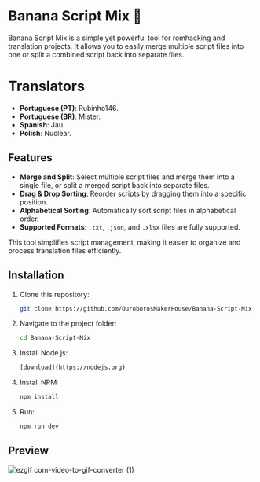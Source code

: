 # Banana Script Mix 🍌
Banana Script Mix is a simple yet powerful tool for romhacking and translation projects. It allows you to easily merge multiple script files into one or split a combined script back into separate files.

# Translators
- **Portuguese (PT)**: Rubinho146.
- **Portuguese (BR)**: Mister.
- **Spanish**: Jau.
- **Polish**: Nuclear.

## Features

- **Merge and Split**: Select multiple script files and merge them into a single file, or split a merged script back into separate files.
- **Drag & Drop Sorting**: Reorder scripts by dragging them into a specific position.
- **Alphabetical Sorting**: Automatically sort script files in alphabetical order.
- **Supported Formats**: `.txt`, `.json`, and `.xlsx` files are fully supported.

This tool simplifies script management, making it easier to organize and process translation files efficiently.

## Installation

1. Clone this repository:
   ```sh
   git clone https://github.com/OuroborosMakerHouse/Banana-Script-Mix
   ```
2. Navigate to the project folder:
   ```sh
   cd Banana-Script-Mix
   ```
3. Install Node.js:
   ```sh
   [download](https://nodejs.org)
   ```
4. Install NPM:
   ```sh
   npm install
   ```
5. Run:
   ```sh
   npm run dev
   ```

## Preview
![ezgif com-video-to-gif-converter (1)](https://github.com/user-attachments/assets/5669eec3-4828-496e-9c1d-e3411556a202)

